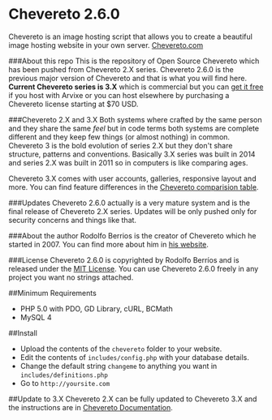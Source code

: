 Chevereto 2.6.0
=

Chevereto is an image hosting script that allows you to create a beautiful image hosting website in your own server. [Chevereto.com](http://chevereto.com)

###About this repo
This is the repository of Open Source Chevereto which has been pushed from Chevereto 2.X series. Chevereto 2.6.0 is the previous major version of Chevereto and that is what you will find here. **Current Chevereto series is 3.X** which is commercial but you can [get it free](http://chevereto.com/free) if you host with Arvixe or you can host elsewhere by purchasing a Chevereto license starting at $70 USD.

###Chevereto 2.X and 3.X
Both systems where crafted by the same person and they share the same *feel* but in code terms both systems are complete different and they keep few things (or almost nothing) in common. Chevereto 3 is the bold evolution of series 2.X but they don't share structure, patterns and conventions. Basically 3.X series was built in 2014 and series 2.X was built in 2011 so in computers is like comparing ages.

Chevereto 3.X comes with user accounts, galleries, responsive layout and more. You can find feature differences in the [Chevereto comparision table](http://chevereto.com/free). 

###Updates
Chevereto 2.6.0 actually is a very mature system and is the final release of Chevereto 2.X series. Updates will be only pushed only for security concerns and things like that.

###About the author
Rodolfo Berrios is the creator of Chevereto which he started in 2007. You can find more about him in [his website](http://rodolfoberrios.com).

###License
Chevereto 2.6.0 is copyrighted by Rodolfo Berríos and is released under the [MIT License](http://opensource.org/licenses/MIT). You can use Chevereto 2.6.0 freely in any project you want no strings attached.

##Minimum Requirements
- PHP 5.0 with PDO, GD Library, cURL, BCMath
- MySQL 4

##Install
- Upload the contents of the `chevereto` folder to your website.
- Edit the contents of `includes/config.php` with your database details.
- Change the default string `changeme` to anything you want in `includes/definitions.php`
- Go to `http://yoursite.com`

##Update to 3.X
Chevereto 2.X can be fully updated to Chevereto 3.X and the instructions are in [Chevereto Documentation](http://chevereto.com/docs/update-guide).